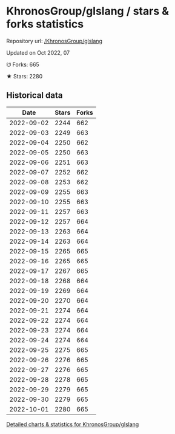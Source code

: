# KhronosGroup/glslang / stars & forks statistics

Repository url: [/KhronosGroup/glslang](https://github.com/KhronosGroup/glslang)

Updated on Oct 2022, 07

☋ Forks: 665

★ Stars: 2280

## Historical data
| Date | Stars | Forks |
|------|-------|-------|
| 2022-09-02 | 2244 | 662 | 
| 2022-09-03 | 2249 | 663 | 
| 2022-09-04 | 2250 | 662 | 
| 2022-09-05 | 2250 | 663 | 
| 2022-09-06 | 2251 | 663 | 
| 2022-09-07 | 2252 | 662 | 
| 2022-09-08 | 2253 | 662 | 
| 2022-09-09 | 2255 | 663 | 
| 2022-09-10 | 2255 | 663 | 
| 2022-09-11 | 2257 | 663 | 
| 2022-09-12 | 2257 | 664 | 
| 2022-09-13 | 2263 | 664 | 
| 2022-09-14 | 2263 | 664 | 
| 2022-09-15 | 2265 | 665 | 
| 2022-09-16 | 2265 | 665 | 
| 2022-09-17 | 2267 | 665 | 
| 2022-09-18 | 2268 | 664 | 
| 2022-09-19 | 2269 | 664 | 
| 2022-09-20 | 2270 | 664 | 
| 2022-09-21 | 2274 | 664 | 
| 2022-09-22 | 2274 | 664 | 
| 2022-09-23 | 2274 | 664 | 
| 2022-09-24 | 2274 | 664 | 
| 2022-09-25 | 2275 | 665 | 
| 2022-09-26 | 2276 | 665 | 
| 2022-09-27 | 2276 | 665 | 
| 2022-09-28 | 2278 | 665 | 
| 2022-09-29 | 2279 | 665 | 
| 2022-09-30 | 2279 | 665 | 
| 2022-10-01 | 2280 | 665 | 


[Detailed charts & statistics for KhronosGroup/glslang](https://reviewgithub.com/rep/KhronosGroup/glslang)
